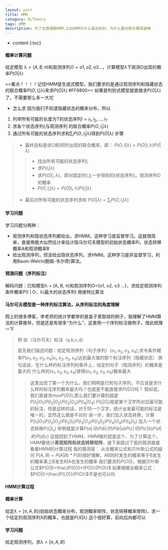 ```yaml
---
layout: post
title: HMM
category: DLTheory
tags: HMM
description: 为了全面理解HMM,比如HMM为什么是这样的，为什么要对联合概率建模
---
```


* content
{:toc}
#### 概率计算问题
给定模型 $λ = (A, B, \pi)$和观测序列$O={o1, o2, o3 ...}$，计算模型λ下观测O出现的概率$P(O | \lambda)$

==重点！！！！记住HMM是生成式模型，我们要求的是通过观测序列和隐藏状态的联合概率$P(O,I_i|\lambda)$来求$P(O | \lambda)$ #FF9800==
如果是判别式模型就直接求$P(O | \lambda)$了，不需要那么多一大坨

- 怎么求
因为我们不知道隐藏状态的概率分布，所以
1. 列举所有可能的长度为T的状态序列$I = {i_1, i_2, ..., i_T}$
2. 求各个状态序列$I_i$与观测序列 的联合概率$P(O,I_i|\lambda)$
3. 通过所有可能的状态序列求和$\sum _i P(O,I_i|\lambda)$得到$P(O|\lambda)$
步骤
>- 最终目标是求O和I同时出现的联合概率，即：
>$P(O,I|\lambda)= P(O|I,\lambda)P(I|\lambda)$
>>- 找出所有可能的状态序列$I_i$
>>- 求$P(I_i|\lambda)$
>>- 求$P(O|I_i,\lambda)$，即对固定的(上一步得到的)状态序列$I_i$，观测序列O的概率
>>- $P(O,I_i|\lambda)= P(O|I_i,\lambda)P(I_i|\lambda)$ 
>- 最后对所有可能的状态序列求和
>$P(O|\lambda)= \sum _i P(O,I_i|\lambda)$

#### 学习问题
学习问题分两种：

- 观测序列和隐状态序列都给出，求HMM。这种学习是监督学习。这就很简单，直接用极大似然估计来估计隐马尔可夫模型的初始状态概率Pi，状态转移概率A和观测概率B
- 给出观测序列，但没给出隐状态序列，求HMM。这种学习是非监督学习，利用Baum-Welch(鲍姆-韦尔奇)算法。


#### 预测问题（序列标注）
解码问题：已知模型λ = (A, B, π)和观测序列O={o1, o2, o3 ...}，求给定观测序列条件概率P(I | O，λ)最大的状态序列I
用维特比算法






















#### 马尔可夫模型是一种序列标注算法，从序列标注的角度理解
网上的很多博客，李老师的统计学都举的是盒子里取球的例子，我理解了HMM算法的计算推导，但是还是有很多“为什么”，这里用一个序列标注做例子，借此梳理一下
> 例
> 给（马尔可夫）标注（a,b,c,d）
>
> 首先我们描述问题：给定观测序列（句子序列）$(o_1,o_2,o_3,o_4)$,求令条件概率$P(o_1,o_2,o_3,o_4|s_1,s_2,s_3,s_4)$达到最大值的那个标注序列（隐藏状态）
> 换句话说，在什么样的标注序列的条件上，给定的句子（观测序列）的概率是最大的
> 什么样的$(s_1,s_2,s_3,s_4)$使得$(o_1,o_2,o_3,o_4)$概率最大
>> 这里出现了第一个为什么，我们明明是已知句子序列，不应该是求什么样的标注序列概率最大吗？也就是不能直接求$P(I|O)$吗？
>> 假如说，我们直接求$max P(I|O)$,那么我们要计算的就是$P(I_1|O_1)P(I_2|O_2)P(I_3|O_3)P(I_4|O_4)$ $P(I_i|O_i)$就是某个汉字所对应最可能的标注，但是这样的话，对于同一个汉字，统计出来最可能的标注是唯一的，显然这么做是不对的
>> 进一步，我们加入状态转换，计算 $P(I_1|O_1)P(I_2|O_2)P(I_2|I_1)P(I_3|O_3)P(I_3|I_2)P(I_4|O_4)P(I_4|I_3)$ 加入一个状态转换$P(I_i|I_{i_1})$
>> 举例就是计算$P(a|马)P(b|尔)P(b|a)P(c|可)P(c|b)P(d|夫)P(d|c)$ 这就回到了HMM，HMM做的就是这个，为了计算这个，HMM要统计**表现矩阵和状态转移矩阵**，接下来跳过下面的猜测直接看看HMM的计算过程
>> 我的猜测是：
>> 从全概率公式和贝叶斯公式的疑问
>> $P(A,B)=P(A|B)*P(B)$很好理解，AB同时发生的概率等于B发生的概率乘上B发生时A也发生的概率
>> 我们要求的$P(O|I)$，根据贝叶斯公式$P(O|I)=\frac{P(I|O)*(P(I))}{P(O)}$
>> 如果根据全概率公式：$P(O|I)=\frac{P(I,O)}{P(O)}$不是也可以吗

#### HMM计算过程
#### 概率计算
给定$\lambda=[\pi,A,B]$(初始状态概率分布，观测概率矩阵，状态转移概率矩阵)，求一个给定的观测序列X的概率，也就是$P(X|\lambda)$
这个很好算，前向后向都可以

#### 学习问题
给定观测序列，求$\lambda=[\pi,A,B]$
